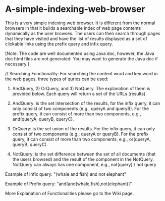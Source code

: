 # A-simple-indexing-web-browser
This is a very simple indexing web browser. It is different from the normal browsers in that it builds a searchable index of web page contents dynamically as the user browses. The users can then search through pages that they have visited and have the list of results displayed as a set of clickable links using the prefix query and infix query.

[Note: The code are well documented using Java doc, however, the Java doc html files are not generated. You may want to generate the Java doc if necessary.]

// Searching Functionality:
For searching the content word and key word in the web pages, three types of quries can be used:
1) AndQuery, 2) OrQuery, and 3) NoQuery. The explanation of them is provided below. Each query will return a set of the URLs (results).

1) AndQuery: is the set intersection of the results, for the infix query, it can only consist of two components (e.g., queryA and queryB). For the prefix query, it can consist of more than two components, e.g., and(queryA, queryB, queryC). 

2) OrQuery: is the set union of the results. For the infix query, it can only consist of two components (e.g., queryA or queryB). For the prefix query, it can consist of more than two components, e.g., or(queryA, queryB, queryC).

3) NotQuery: is the set difference between the set of all documents (that the users browsed) and the result of the component in the NotQuery. NotQuery can always has one component, e.g., not(query) / not query

Example of Infix query: 
"(whale and fish) and not elephant"

Example of Prefix query:
"and(and(whale,fish),not(elephant))"

More Explanation of Functionalities please go to the Wiki page.

